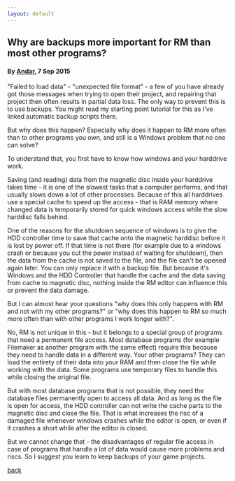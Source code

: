 ```yaml
---
layout: default
---
```


## Why are backups more important for RM than most other programs?

#### By [Andar](https://forums.rpgmakerweb.com/index.php?members/andar.11882/), 7 Sep 2015


"Failed to load data" - "unexpected file format" - a few of you have already got those messages when trying to open their project, and repairing that project then often results in partial data loss.
The only way to prevent this is to use backups. You might read my starting point tutorial for this as I've linked automatic backup scripts there.

But why does this happen? Especially why does it happen to RM more often than to other programs you own, and still is a Windows problem that no one can solve?

To understand that, you first have to know how windows and your harddrive work.


Saving (and reading) data from the magnetic disc inside your harddrive takes time - it is one of the slowest tasks that a computer performs, and that usually slows down a lot of other processes.
Because of this all harddrives use a special cache to speed up the access - that is RAM memory where changed data is temporarily stored for quick windows access while the slow harddisc falls behind.

One of the reasons for the shutdown sequence of windows is to give the HDD controller time to save that cache onto the magnetic harddisc before it is lost by power off.
If that time is not there (for example due to a windows crash or because you cut the power instead of waiting for shutdown), then the data from the cache is not saved to the file, and the file can't be opened again later. You can only replace it with a backup file.
But because it's Windows and the HDD Controller that handle the cache and the data saving from cache to magnetic disc, nothing inside the RM editor can influence this or prevent the data damage.


But I can almost hear your questions "why does this only happens with RM and not with my other programs?" or "why does this happen to RM so much more often than with other programs I work longer with?".

No, RM is not unique in this - but it belongs to a special group of programs that need a permanent file access. Most database programs (for example Filemaker as another program with the same effect) require this because they need to handle data in a different way.
Your other programs? They can load the entirety of their data into your RAM and then close the file while working with the data. Some programs use temporary files to handle this while closing the original file.

But with most database programs that is not possible, they need the database files permanently open to access all data. And as long as the file is open for access, the HDD controller can not write the cache parts to the magnetic disc and close the file.
That is what increases the risc of a damaged file whenever windows crashes while the editor is open, or even if it crashes a short while after the editor is closed.

But we cannot change that - the disadvantages of regular file access in case of programs that handle a lot of data would cause more problems and riscs.
So I suggest you learn to keep backups of your game projects.

[back](./)

